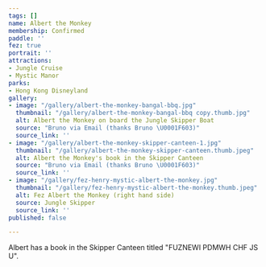 ```yaml
---
tags: []
name: Albert the Monkey
membership: Confirmed
paddle: ''
fez: true
portrait: ''
attractions:
- Jungle Cruise
- Mystic Manor
parks:
- Hong Kong Disneyland
gallery:
- image: "/gallery/albert-the-monkey-bangal-bbq.jpg"
  thumbnail: "/gallery/albert-the-monkey-bangal-bbq copy.thumb.jpg"
  alt: Albert the Monkey on board the Jungle Skipper Boat
  source: "Bruno via Email (thanks Bruno \U0001F603)"
  source_link: ''
- image: "/gallery/albert-the-monkey-skipper-canteen-1.jpg"
  thumbnail: "/gallery/albert-the-monkey-skipper-canteen.thumb.jpeg"
  alt: Albert the Monkey's book in the Skipper Canteen
  source: "Bruno via Email (thanks Bruno \U0001F603)"
  source_link: ''
- image: "/gallery/fez-henry-mystic-albert-the-monkey.jpg"
  thumbnail: "/gallery/fez-henry-mystic-albert-the-monkey.thumb.jpeg"
  alt: Fez Albert the Monkey (right hand side)
  source: Jungle Skipper
  source_link: ''
published: false

---
```

Albert has a book in the Skipper Canteen titled "FUZNEWI PDMWH CHF JS U".